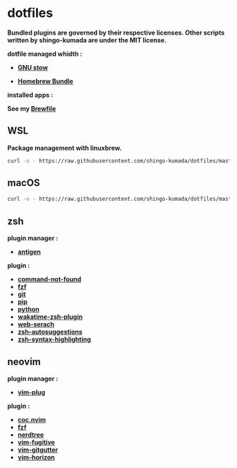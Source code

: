 # dotfiles
**Bundled plugins are governed by their respective licenses. Other scripts written by shingo-kumada are under the MIT license.**

**dotfile managed whidth :**

- **[GNU stow](https://www.gnu.org/software/stow/)**

- **[Homebrew Bundle](https://github.com/Homebrew/homebrew-bundle)**

**installed apps :**

**See my [Brewfile](https://github.com/shingo-kumada/dotfiles/blob/master/Brewfile)**

## WSL

**Package management with linuxbrew.**

```sh
curl -o - https://raw.githubusercontent.com/shingo-kumada/dotfiles/master/packages/script/.bin/build/wsl_build | sh
```

## macOS

```sh
curl -o - https://raw.githubusercontent.com/shingo-kumada/dotfiles/master/packages/script/.bin/build/mac_build | sh
```

## **zsh**

**plugin manager :**

- **[antigen](https://github.com/zsh-users/antigen)**

**plugin :**

- **[command-not-found](https://github.com/ohmyzsh/ohmyzsh/tree/master/plugins/command-not-found)**
- **[fzf](https://github.com/unixorn/fzf-zsh-plugin)**
- **[git](https://github.com/ohmyzsh/ohmyzsh/tree/master/plugins/git)**
- **[pip](https://github.com/ohmyzsh/ohmyzsh/tree/master/plugins/pip)**
- **[python](https://github.com/ohmyzsh/ohmyzsh/tree/master/plugins/python)**
- **[wakatime-zsh-plugin](https://github.com/sobolevn/wakatime-zsh-plugin)**
- **[web-serach](https://github.com/ohmyzsh/ohmyzsh/tree/master/plugins/web-search)**
- **[zsh-autosuggestions](https://github.com/zsh-users/zsh-autosuggestions)**
- **[zsh-syntax-highlighting](https://github.com/zsh-users/zsh-syntax-highlighting)**

## **neovim**

**plugin manager :**

- **[vim-plug](https://github.com/junegunn/vim-plug)**

**plugin :**

- **[coc.nvim](https://github.com/neoclide/coc.nvim)**
- **[fzf](https://github.com/junegunn/fzf)**
- **[nerdtree](https://github.com/preservim/nerdtree)**
- **[vim-fugitive](https://github.com/tpope/vim-fugitive)**
- **[vim-gitgutter](https://github.com/airblade/vim-gitgutter)**
- **[vim-horizon](https://github.com/ntk148v/vim-horizon)**
